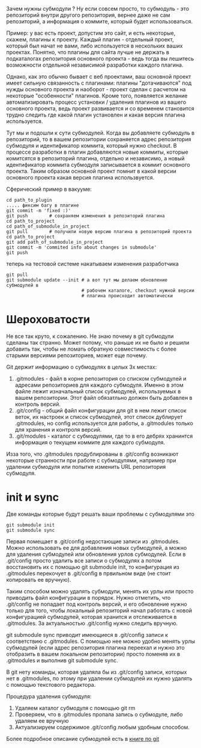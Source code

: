 Зачем нужны субмодули ? Ну если совсем просто, то субмодуль - это репозиторий
внутри другого репозитория, вернее даже не сам репозиторий, а информация о
коммите, который будет использоваться.

Пример: у вас есть проект, допустим это сайт, и есть некоторые, скажем, плагины
к проекту. Каждый плагин - отдельный проект, который был начат не вами, либо
используется в нескольких ваших проектах. Понятно, что плагины для сайта лучше
не держать в подкаталогах репозитория основного проекта - ведь тогда вы лешитесь
возможности отдельной независимой разработки каждого плагина.

Однако, как это обычно бывает с веб проектами, ваш основной проект имеет сильную
связанность с плагинами: плагины "дотачиваются" под нужды основного проекта и
наоборот - проект сделан с расчетом на некоторые "особенности" плагинов. Кроме
того, появляется желание автоматизировать процесс установки / удаления плагинов
из вашего основного проекта, ведь проект развивается и со временем становится
трудно следить где какой плагин установлен и какая версия плагина используется.

Тут мы и подошли к сути субмодулей. Когда вы добавляете субмодуль в репозиторий,
то в вашем репозитории сохраняется адрес репозитория субмодуля и идентификатор
коммита, который нужно checkout. В процессе разработки в плагин добавляются
новые коммиты, которые комитсятся в репозиторий плагина, отдельно и независимо,
а новый идентификатор коммита субмодуля записывается в коммит основного
проекта. Таким образом основной проект помнит в какой версии основного проекта
какая версия плагина использвуется.

Сферический пример в вакууме:

```
cd path_to_plugin
..... фиксим багу в плагине
git commit -m 'fixed :)'
git push        # сохраняем изменения в репозиторий плагина
cd path_to_project
cd path_of_submodule_in_project
git pull        # получили новую версию плагина в репозиторий проекта
cd path_to_project
git add path_of_submodule_in_project
git commit -m 'commited info about changes in submodule'
git push
```

теперь на тестовой системе накатываем изменения разработчика

```
git pull
git submodule update --init # а вот тут мы делаем обновление субмодулей в
                            # рабочем каталоге, checkout нужной версии
                            # плагина происходит автоматически
```

# Шероховатости

Не все так круто, к сожалению. Не знаю почему в git субмодули сделаны так
странно. Может потому, что раньше их не было и решили добавить так, чтобы не
ломать обратную совместимость с более старыми версиями репозиториев, может еще
почему.

Git держит информацию о субмодулях в целых 3х местах:

1. .gitmodules - файл в корне репозитория со списком субмодулей и адресами
репозиториев для каждого субмодуля. Именно в этом файле лежит изначальный список
субмодулей, используемых в вашем репозитории. Этот файл обязатльно должен быть
добавлен в контроль версий.
1. .git/config - общий файл конфигурации для git в нем лежит список веток, их
настроек и список субмодулей, этот список дублирует .gitmodules, но config
используется для работы, а .gitmodules только для хранения и контроля версий.
1. .git/modules - каталог с субмодулями, где то в его дебрях хранинтся
информация о текущем коммите для каждого субмодуля.

Изза того, что .gitmodules продублированы в .git/config возникают некоторые
странности при работе с субмодулями, например при удалении субмодуля или попытке
изменить URL репозитория субмодуля.

# init и sync

Две команды которые будут решать ваши проблемы с субмодулями это

```
git submodule init
git submodule sync
```

Первая помещает в .git/config недостающие записи из .gitmodules. Можно
использовать ее для добавления новых субмодулей, а можно для удаления субмодулей
или обновления урлов субмодулей. Если в .git/config просто удалить все записи о
субмодулях а потом восстановить их с помощью git submodule init, то конфигурация
из .gitmodules перекочует в .git/config в првильном виде (не стоит копировать ее
вручную).

Таким способом можно удалять субмодули, менять их урлы или просто приводить файл
конфигурации в порядок. Нужно отметить, что .git/config не попадает под контроль
версий, и его обновление нужно только для того, чтобы локальный репозиторий
начал работать с новой конфигурацией субмодулей, которая хранится и
отслеживается в .gitmodules. За актуальностью .git/config нужно следить вручную.

git submodule sync приводит имеющиеся в .git/config записи к соответствию с
.gitmodules. С помощью нее можно удобно менять урлы субмодулей (если адрес
репозитория плагина переехал и нужно это отобразить в вашем локальном
репозитории) просто поменяв их в .gitmodules и выполнив git submodule sync.

В git нету команды, которая удаляла бы из .git/config записи, которых нет в
.gitmodules, по этому при удалении субмодулей их нужно удалять с помощью
текстового редактора.

Процедура удаления субмодуля:

1. Удаляем каталог субмодуля с помощью git rm
2. Проверяем, что в .gitmodules пропала запись о субмодуле, либо удаляем ее
вручную
3. Актуализируем содержимое .git/config любым удобным способом.

Более подробное описание субмодулей есть в [книге по git](http://git-scm.com/book/ru/%D0%98%D0%BD%D1%81%D1%82%D1%80%D1%83%D0%BC%D0%B5%D0%BD%D1%82%D1%8B-Git-%D0%9F%D0%BE%D0%B4%D0%BC%D0%BE%D0%B4%D1%83%D0%BB%D0%B8)